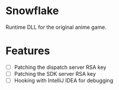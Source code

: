 # Snowflake

Runtime DLL for the original anime game.

# Features

- [ ] Patching the dispatch server RSA key
- [ ] Patching the SDK server RSA key
- [ ] Hooking with IntelliJ IDEA for debugging
